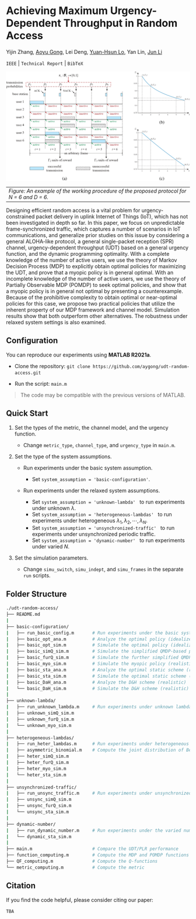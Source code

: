 # Achieving Maximum Urgency-Dependent Throughput in Random Access

Yijin Zhang, [Aoyu Gong](https://aygong.com/), Lei Deng, [Yuan-Hsun Lo](https://sites.google.com/view/yuanhsunlo/home), Yan Lin, [Jun Li](http://www.deepiiotlab.com/)

`IEEE` | `Technical Report` | `BibTeX`

<div align="center">
<p>
<img src="assets/protocol.jpg" width="650"/>
</p>
</div>
<table>
      <tr><td><em>Figure: An example of the working procedure of the proposed protocol for N = 6 and D = 6.</em></td></tr>
</table>

Designing efficient random access is a vital problem for urgency-constrained packet delivery in uplink Internet of Things (IoT), which has not been investigated in depth so far. In this paper, we focus on unpredictable frame-synchronized traffic, which captures a number of scenarios in IoT communications, and generalize prior studies on this issue by considering a general ALOHA-like protocol, a general single-packet reception (SPR) channel, urgency-dependent throughput (UDT) based on a general urgency function, and the dynamic programming optimality. With a complete knowledge of the number of active users, we use the theory of Markov Decision Process (MDP) to explicitly obtain optimal policies for maximizing the UDT, and prove that a myopic policy is in general optimal. With an incomplete knowledge of the number of active users, we use the theory of Partially Observable MDP (POMDP) to seek optimal policies, and show that a myopic policy is in general not optimal by presenting a counterexample. Because of the prohibitive complexity to obtain optimal or near-optimal policies for this case, we propose two practical policies that utilize the inherent property of our MDP framework and channel model. Simulation results show that both outperform other alternatives. The robustness under relaxed system settings is also examined.



## Configuration

You can reproduce our experiments using **MATLAB R2021a**.

- Clone the repository: `git clone https://github.com/aygong/udt-random-access.git`

- Run the script: `main.m`

> The code may be compatible with the previous versions of MATLAB.



## Quick Start

1. Set the types of the metric, the channel model, and the urgency function.
   - Change `metric_type`, `channel_type`, and `urgency_type` in `main.m`.

2. Set the type of the system assumptions.

   - Run experiments under the basic system assumption.
     - Set `system_assumption = 'basic-configuration'`.

   - Run experiments under the relaxed system assumptions.
     - Set `system_assumption = 'unknown-lambda' `  to run experiments under unknown $\lambda$.
     - Set `system_assumption = 'heterogeneous-lambdas' ` to run experiments under heterogeneous $\lambda_1, \lambda_2, \cdots, \lambda_N$.
     - Set `system_assumption = 'unsynchronized-traffic' ` to run experiments under unsynchronized periodic traffic.
     - Set `system_assumption = 'dynamic-number' `  to run experiments under varied $N$.

3. Set the simulation parameters.
   - Change `simu_switch`, `simu_indept`, and `simu_frames` in the separate `run` scripts.




## Folder Structure

```bash
./udt-random-access/
├── README.md
|
├── basic-configuration/
|   ├── run_basic_config.m       # Run experiments under the basic system assumption
|   ├── basic_opt_ana.m          # Analyze the optimal policy (idealized)
|   ├── basic_opt_sim.m          # Simulate the optimal policy (idealized)
|   ├── basic_simQ_sim.m         # Simulate the simplified QMDP-based policy (realistic)  
|   ├── basic_furQ_sim.m         # Simulate the further simplified QMDP-based policy (realistic)
|   ├── basic_myo_sim.m          # Simulate the myopic policy (realistic)
|   ├── basic_sta_ana.m          # Analyze the optimal static scheme (realistic)
|   ├── basic_sta_sim.m          # Simulate the optimal static scheme (realistic)
|   ├── basic_DaH_ana.m          # Analyze the D&H scheme (realistic)
|   └── basic_DaH_sim.m          # Simulate the D&H scheme (realistic)
|
├── unknown-lambda/
|   ├── run_unknown_lambda.m     # Run experiments under unknown lambda
|   ├── unknown_simQ_sim.m
|   ├── unknown_furQ_sim.m
|   └── unknown_myo_sim.m
|
├── heterogeneous-lambdas/
|   ├── run_heter_lambdas.m      # Run experiments under heterogeneous lambdas
|   ├── asymmetric_binomial.m    # Compute the joint distribution of Bernoulli random variables
|   ├── heter_simQ_sim.m
|   ├── heter_furQ_sim.m
|   ├── heter_myo_sim.m
|   └── heter_sta_sim.m
|
├── unsynchronized-traffic/
|   ├── run_unsync_traffic.m     # Run experiments under unsynchronized periodic traffic
|   ├── unsync_simQ_sim.m
|   ├── unsync_furQ_sim.m
|   └── unsync_sta_sim.m
|
├── dynamic-number/
|   ├── run_dynamic_number.m     # Run experiments under the varied number of users
|   └── dynamic_sta_sim.m
|
├── main.m                       # Compare the UDT/PLR performance
├── function_computing.m         # Compute the MDP and POMDP functions
├── QF_computing.m               # Compute the Q-functions
└── metric_computing.m           # Compute the metric
```



## Citation

If you find the code helpful, please consider citing our paper:

```
TBA
```
